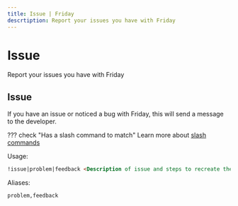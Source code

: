 ```yaml
---
title: Issue | Friday
descrtiption: Report your issues you have with Friday
---
```

# Issue

Report your issues you have with Friday

## Issue

If you have an issue or noticed a bug with Friday, this will send a message to the developer.

??? check "Has a slash command to match"
	Learn more about [slash commands](/#slash-commands)

Usage:

```md
!issue|problem|feedback <Description of issue and steps to recreate the issue>
```

Aliases:

```md
problem,feedback
```
